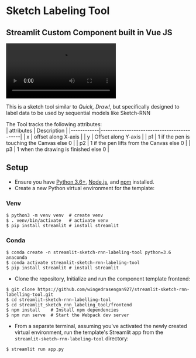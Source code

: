 # Sketch Labeling Tool
## Streamlit Custom Component built in Vue JS

![Demo](https://github.com/wingedrasengan927/streamlit-sketch-rnn-labelling-tool/blob/vue3/streamlit_sketch_rnn_labeling_tool/data/streamlit-app-2022-01-30-15-01-77.mp4)

This is a sketch tool similar to *Quick, Draw!*, but specifically designed to label data to be used by sequential models like Sketch-RNN

The Tool tracks the following attributes:<br>
| attributes | Description                                |
|------------|--------------------------------------------|
| x          | offset along X-axis                        |
| y          | Offset along Y-axis                        |
| p1         | 1 if the pen is touching the Canvas else 0 |
| p2         | 1 if the pen lifts from the Canvas else 0  |
| p3         | 1 when the drawing is finished else 0      |

## Setup

- Ensure you have [Python 3.6+](https://www.python.org/downloads/), [Node.js](https://nodejs.org), and [npm](https://docs.npmjs.com/downloading-and-installing-node-js-and-npm) installed.
- Create a new Python virtual environment for the template:

### Venv
```
$ python3 -m venv venv  # create venv
$ . venv/bin/activate   # activate venv
$ pip install streamlit # install streamlit
```

### Conda

```
$ conda create -n streamlit-sketch-rnn-labeling-tool python=3.6 anaconda
$ conda activate streamlit-sketch-rnn-labeling-tool
$ pip install streamlit # install streamlit
```

- Clone the repository, Initialize and run the component template frontend:

```
$ git clone https://github.com/wingedrasengan927/streamlit-sketch-rnn-labelling-tool.git
$ cd streamlit-sketch-rnn-labelling-tool
$ cd streamlit_sketch_rnn_labeling_tool/frontend
$ npm install    # Install npm dependencies
$ npm run serve  # Start the Webpack dev server
```

- From a separate terminal, assuming you've activated the newly created virtual environment, run the template's Streamlit app from the `streamlit-sketch-rnn-labeling-tool` directory:

```
$ streamlit run app.py
```
